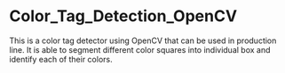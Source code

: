 # Color_Tag_Detection_OpenCV
This is a color tag detector using OpenCV that can be used in production line. It is able to segment different color squares into individual box and identify each of their colors. 
